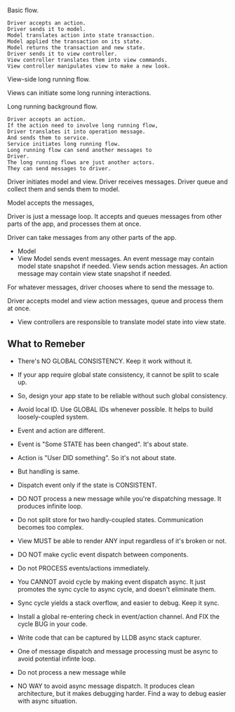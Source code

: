 

Basic flow.

    Driver accepts an action.
    Driver sends it to model.
    Model translates action into state transaction.
    Model applied the transaction on its state.
    Model returns the transaction and new state.
    Driver sends it to view controller.
    View controller translates them into view commands.
    View controller manipulates view to make a new look.

View-side long running flow.


Views can initiate some long running interactions.

Long running background flow.

    Driver accepts an action.
    If the action need to involve long running flow, 
    Driver translates it into operation message.
    And sends them to service.
    Service initiates long running flow.
    Long running flow can send another messages to 
    Driver.
    The long running flows are just another actors.
    They can send messages to driver.


    


Driver initiates model and view.
Driver receives messages. Driver queue and collect them
and sends them to model.

Model accepts the messages, 


Driver is just a message loop. It accepts and queues messages 
from other parts of the app, and processes them at once.

Driver can take messages from any other parts of the app. 
- Model
- View
Model sends event messages. An event message may contain model
state snapshot if needed.
View sends action messages. An action message may contain view
state snapshot if needed.

For whatever messages, driver chooses where to send the message
to. 


Driver accepts model and view action messages, queue and process 
them at once.

- View controllers are responsible to translate model state into
  view state.

























What to Remeber
---------------
- There's NO GLOBAL CONSISTENCY. Keep it work without it.
- If your app require global state consistency, it cannot
be split to scale up.
- So, design your app state to be reliable without such
global consistency.
- Avoid local ID. Use GLOBAL IDs whenever possible. 
It helps to build loosely-coupled system.
- Event and action are different. 
- Event is "Some STATE has been changed". It's about state.
- Action is "User DID something". So it's not about state.
- But handling is same.
- Dispatch event only if the state is CONSISTENT.
- DO NOT process a new message while you're dispatching message.
It produces infinite loop.
- Do not split store for two hardly-coupled states.
Communication becomes too complex.
- View MUST be able to render ANY input regardless of it's 
broken or not.  
- DO NOT make cyclic event dispatch between components.
- Do not PROCESS events/actions immediately.
- You CANNOT avoid cycle by making event dispatch async.
It just promotes the sync cycle to async cycle, and doesn't
eliminate them. 
- Sync cycle yields a stack overflow, and easier to debug.
Keep it sync.
- Install a global re-entering check in event/action channel.
And FIX the cycle BUG in your code.
- Write code that can be captured by LLDB async stack capturer.

- One of message dispatch and message processing must be async to
avoid potential infinte loop.
- Do not process a new message while

- NO WAY to avoid async message dispatch. It produces clean 
architecture, but it makes debugging harder. Find a way to
debug easier with async situation.






















